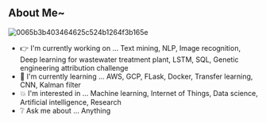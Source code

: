 ## About Me~

![0065b3b403464625c524b1264f3b165e](https://user-images.githubusercontent.com/45563371/88962170-a585ce00-d2d8-11ea-8b71-3c014f8925d8.gif)

- :point_right: I'm currently working on ... Text mining, NLP, Image recognition, Deep learning for wastewater treatment plant, LSTM, SQL, Genetic engineering attribution challenge
- :information_desk_person: I'm currently learning ... AWS, GCP, FLask, Docker, Transfer learning, CNN, Kalman filter
- :boom: I'm interested in ... Machine learning, Internet of Things, Data science, Artificial intelligence, Research
- :grey_question: Ask me about ... Anything

